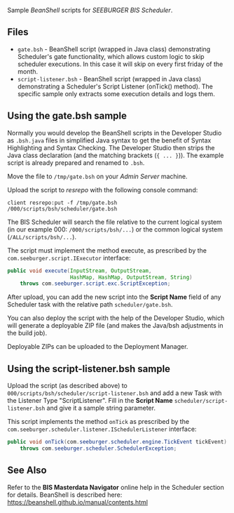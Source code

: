 Sample *BeanShell* scripts for *SEEBURGER BIS Scheduler*.

## Files

* `gate.bsh` - BeanShell script (wrapped in Java class) demonstrating Scheduler's gate functionality, which allows custom logic to skip scheduler executions. In this case it will skip on every first friday of the month.
* `script-listener.bsh` - BeanShell script (wrapped in Java class) demonstrating a Scheduler's Script Listener (onTick() method). The specific sample only extracts some execution details and logs them.

## Using the gate.bsh sample

Normally you would develop the BeanShell scripts in the Developer Studio as `.bsh.java` files in simplified Java syntax to get the benefit of Syntax Highlighting and Syntax Checking. The Developer Studio then strips the Java class declaration (and the matching brackets (`{ ... }`)). The example script is already prepared and renamed to `.bsh`.

Move the file to `/tmp/gate.bsh` on your <em>Admin Server</em> machine.

Upload the script to <em>resrepo</em> with the following console command:

```
client resrepo:put -f /tmp/gate.bsh /000/scripts/bsh/scheduler/gate.bsh
```

The BIS Scheduler will search the file relative to the current logical system (in our example 000: `/000/scripts/bsh/...`) or the common logical system (`/ALL/scripts/bsh/...`). 

The script must implement the method execute, as prescribed by the `com.seeburger.script.IExecutor` interface:

```java
public void execute(InputStream, OutputStream,
                    HashMap, HashMap, OutputStream, String)
    throws com.seeburger.script.exc.ScriptException;
```

After upload, you can add the new script into the **Script Name** field of any Scheduler task with the relative path `scheduler/gate.bsh`.

You can also deploy the script with the help of the Developer Studio, which will generate a deployable ZIP file (and makes the Java/bsh adjustments in the build job).

Deployable ZIPs can be uploaded to the Deployment Manager.

## Using the script-listener.bsh sample

Upload the script (as described above) to `000/scripts/bsh/scheduler/script-listener.bsh` and add a new Task with the Listener Type "ScriptListener". Fill in the **Script Name** `scheduler/script-listener.bsh` and give it a sample string parameter.

This script implements the method `onTick` as prescribed by the `com.seeburger.scheduler.listener.ISchedulerListener` interface:

```java
public void onTick(com.seeburger.scheduler.engine.TickEvent tickEvent)
    throws com.seeburger.scheduler.SchedulerException;
```

## See Also

Refer to the **BIS Masterdata Navigator** online help in the Scheduler section for details. BeanShell is described here: https://beanshell.github.io/manual/contents.html
